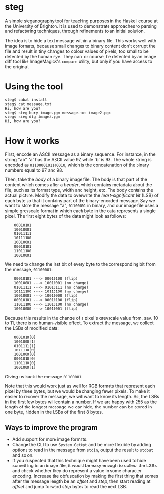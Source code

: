 steg
====

A simple [steganography](http://en.wikipedia.org/wiki/Steganography) tool for teaching purposes in the Haskell course at the University of Brighton. It is used to demonstrate approaches to parsing and refactoring techniques, through refinements to an initial solution.

The idea is to hide a text message within a binary file. This works well with image formats, because small changes to binary content don't corrupt the file and result in tiny changes to colour values of pixels, too small to be detected by the human eye. They can, or course, be detected by an image diff tool like ImageMagick's `compare` utility, but only if you have access to the original.

Using the tool
==============

````
steg$ cabal install
steg$ cat message.txt
Hi, how are you?
steg$ steg bury image.pgm message.txt image2.pgm
steg$ steg dig image2.pgm
Hi, how are you?
````
How it works
============

First, encode an ASCII message as a binary sequence. For instance, in the string "ab", 'a' has the ASCII value 97, while 'b' is 98. The whole string is encoded as `0110000101100010`, which is the concatenation of the binary numbers equal to 97 and 98. 

Then, take the *body* of a binary image file. The body is that part of the content which comes after a *header*, which contains metadata about the file, such as its format type, width and height, etc. The body contains the actual picture. Modify the data to overwrite the *least-significant bit* (LSB) of each byte so that it contains part of the binary-encoded message. Say we want to store the message "a", `01100001` in binary, and our image file uses a simple greyscale format in which each byte in the data represents a single pixel. The first eight bytes of the data might look as follows:
````
    00010101
    10010001
    01011111	
    10111100
    10010001
    00010101
    11011100
    10010001
````
We need to change the last bit of every byte to the corresponding bit from the message, `01100001`:
````
    00010101 ---> 00010100 (flip)
    10010001 ---> 10010001 (no change)
    01011111 ---> 01011111 (no change)	
    10111100 ---> 10111100 (no change)
    10010001 ---> 10010000 (flip)
    00010101 ---> 00010100 (flip)
    11011100 ---> 11011100 (no change)
    10010000 ---> 10010001 (flip)
````
Because this results in the change of a pixel's greyscale value from, say, 10 to 11, there is no human-visible effect. To extract the message, we collect the LSBs of modified data:
````
    0001010[0] 
    1001000[1] 
    0101111[1] 
    1011110[0] 
    1001000[0]
    0001010[0]
    1101110[0]
    1001000[1]
````
Giving us back the message `01100001`.

Note that this would work just as well for RGB formats that represent each pixel by three bytes, but we would be changing fewer pixels. To make it easier to recover the message, we will want to know its length. So, the LSBs in the first few bytes will contain a number. If we are happy with 255 as the length of the longest message we can hide, the number can be stored in one byte, hidden in the LSBs of the first 8 bytes.   

Ways to improve the program
---------------------------

* Add support for more image formats.
* Change the CLI to use `System.GetOpt` and be more flexible by adding options to read in the message from `stdin`, output the result to `stdout` and so on. 
* If you suspected that this technique might have been used to hide something in an image file, it would be easy enough to collect the LSBs and check whether they do represent a value in some character encoding. Increase the obfuscation by making the first thing that somes after the message length be an *offset* and *step*, then start reading
    at *offset* and jump forward *step* bytes to read the next LSB.
